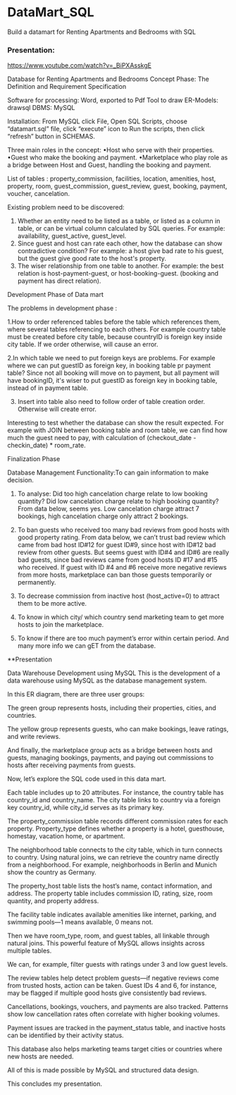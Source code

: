 # DataMart_SQL
Build a datamart for Renting Apartments and Bedrooms with SQL

### Presentation:
https://www.youtube.com/watch?v=_BiPXAsskgE


Database for Renting Apartments and Bedrooms
Concept Phase: The Definition and Requirement Specification

Software for processing: Word, exported to Pdf
Tool to draw ER-Models: drawsql
DBMS: MySQL

Installation:
From MySQL click File, Open SQL Scripts, choose “datamart.sql” file, click “execute” icon to Run 
the scripts, then click “refresh” button in SCHEMAS.

Three main roles in the concept:
•Host who serve with their properties.
•Guest who make the booking and payment.
•Marketplace who play role as a bridge between Host and Guest, handling the booking and payment.

List of tables : 
property_commission, facilities, location, amenities, host, property, room,
guest_commission, guest_review, guest,
booking, payment, voucher, cancelation. 

Existing problem need to be discovered: 
1. Whether an entity need to be listed as a table, or listed as a column in table, or can be virtual column calculated by SQL queries. For example: availability, guest_active, guest_level.
2. Since guest and host can rate each other, how the database can show contradictive condition? 
For example: a host give bad rate to his guest, but the guest give good rate to the host's property.
3. The wiser relationship from one table to another. For example: the best relation is host-payment-guest, or host-booking-guest. (booking and payment has direct relation).


Development Phase of Data mart

The problems in development phase :

1.How to order referenced tables before the table which references them, where several tables referencing to each others. For example country table must be created before city table, because countryID is foreign key inside city table. If we order otherwise, will cause an error.

2.In which table we need to put foreign keys are problems. 
For example where we can put guestID as foreign key, in booking table pr payment table?
Since not all booking will move on to payment, but all payment will have bookingID, it's wiser to put guestID as foreign key in booking table, instead of in payment table.

3. Insert into table also need to follow order of table creation order. Otherwise will create error.

Interesting to test whether the database can show the result  expected.
For example with JOIN between booking table and room table, we can find how much the guest need to pay, with calculation of (checkout_date - checkin_date) * room_rate.


Finalization Phase

Database Management Functionality:To can gain information to make decision. 

1. To analyse: Did too high cancelation charge relate to low booking quantity? Did low
cancelation charge relate to high booking quantity? From data below, seems yes.
Low cancelation charge attract 7 bookings, high cancelation charge only attract 2 bookings.
 
2. To ban guests who received too many bad reviews from good hosts with good property 
rating. From data below, we can’t trust bad review which came from bad host ID#12 for guest 
ID#9, since host with ID#12 bad review from other guests.
But seems guest with ID#4 and ID#6 are really bad guests, since bad reviews came from 
good hosts ID #17 and #15 who received.
If guest with ID #4 and #6 receive more negative reviews from more hosts, marketplace can 
ban those guests temporarily or permanently.

3. To decrease commission from inactive host (host_active=0) to attract them to be more active.

4. To know in which city/ which country send marketing team to get more hosts to join the 
marketplace.

5. To know if there are too much payment’s error within certain period.
And many more info we can gET from the database.


**Presentation

Data Warehouse Development using MySQL
This is the development of a data warehouse using MySQL as the database management system.

In this ER diagram, there are three user groups:

The green group represents hosts, including their properties, cities, and countries.

The yellow group represents guests, who can make bookings, leave ratings, and write reviews.

And finally, the marketplace group acts as a bridge between hosts and guests, managing bookings, payments, and paying out commissions to hosts after receiving payments from guests.

Now, let’s explore the SQL code used in this data mart.

Each table includes up to 20 attributes. For instance, the country table has country_id and country_name.
The city table links to country via a foreign key country_id, while city_id serves as its primary key.

The property_commission table records different commission rates for each property.
Property_type defines whether a property is a hotel, guesthouse, homestay, vacation home, or apartment.

The neighborhood table connects to the city table, which in turn connects to country.
Using natural joins, we can retrieve the country name directly from a neighborhood.
For example, neighborhoods in Berlin and Munich show the country as Germany.

The property_host table lists the host’s name, contact information, and address.
The property table includes commission ID, rating, size, room quantity, and property address.

The facility table indicates available amenities like internet, parking, and swimming pools—1 means available, 0 means not.

Then we have room_type, room, and guest tables, all linkable through natural joins.
This powerful feature of MySQL allows insights across multiple tables.

We can, for example, filter guests with ratings under 3 and low guest levels.

The review tables help detect problem guests—if negative reviews come from trusted hosts, action can be taken.
Guest IDs 4 and 6, for instance, may be flagged if multiple good hosts give consistently bad reviews.

Cancellations, bookings, vouchers, and payments are also tracked.
Patterns show low cancellation rates often correlate with higher booking volumes.

Payment issues are tracked in the payment_status table, and inactive hosts can be identified by their activity status.

This database also helps marketing teams target cities or countries where new hosts are needed.

All of this is made possible by MySQL and structured data design.

This concludes my presentation.
